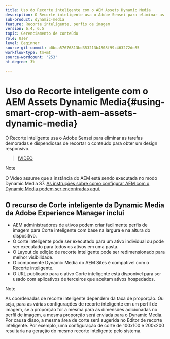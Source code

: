 ```yaml
---
title: Uso do Recorte inteligente com o AEM Assets Dynamic Media
description: O Recorte inteligente usa o Adobe Sensei para eliminar as tarefas demoradas e dispendiosas de recortar o conteúdo para obter um design responsivo.
sub-product: dynamic-media
feature: Recorte inteligente, perfis de imagem
version: 6.4, 6.5
topic: Gerenciamento de conteúdo
role: User
level: Beginner
source-git-commit: b0bca57676813bd353213b4808f99c463272de85
workflow-type: tm+mt
source-wordcount: '253'
ht-degree: 3%

---
```



# Uso do Recorte inteligente com o AEM Assets Dynamic Media{#using-smart-crop-with-aem-assets-dynamic-media}

O Recorte inteligente usa o Adobe Sensei para eliminar as tarefas demoradas e dispendiosas de recortar o conteúdo para obter um design responsivo.

>[!VIDEO](https://video.tv.adobe.com/v/21519/)

>[!NOTE]
>
>O Vídeo assume que a instância do AEM está sendo executada no modo Dynamic Media S7. [As instruções sobre como configurar AEM com o Dynamic Media podem ser encontradas aqui.](https://helpx.adobe.com/br/experience-manager/6-3/assets/using/config-dynamic-fp-14410.html)

## O recurso de Corte inteligente da Dynamic Media da Adobe Experience Manager inclui

* AEM administradores de ativos podem criar facilmente perfis de imagem para Corte inteligente com base na largura e na altura do dispositivo.
* O corte inteligente pode ser executado para um ativo individual ou pode ser executado para todos os ativos em uma pasta.
* O Layout de edição de recorte inteligente pode ser redimensionado para melhor visibilidade.
* O componente Dynamic Media do AEM Sites é compatível com o Recorte inteligente.
* O URL publicado para o ativo Corte inteligente está disponível para ser usado com aplicativos de terceiros que aceitam ativos hospedados.

>[!NOTE]
>
>As coordenadas de recorte inteligente dependem da taxa de proporção. Ou seja, para as várias configurações de recorte inteligente em um perfil de imagem, se a proporção for a mesma para as dimensões adicionadas no perfil de imagem, a mesma proporção será enviada para o Dynamic Media. Por causa disso, a mesma área de corte será sugerida no Editor de recorte inteligente. Por exemplo, uma configuração de corte de 100x100 e 200x200 resultaria na geração do mesmo recorte inteligente pelo sistema.
